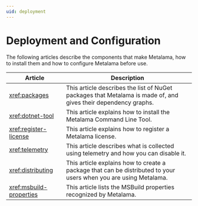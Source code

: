 ```yaml
---
uid: deployment
---
```


# Deployment and Configuration

The following articles describe the components that make Metalama, how to install them and how to configure Metalama before use.

| Article | Description |
|---------|-------------|
| <xref:packages> | This article describes the list of NuGet packages that Metalama is made of, and gives their dependency graphs. |
| <xref:dotnet-tool> | This article explains how to install the Metalama Command Line Tool. |
| <xref:register-license> | This article explains how to register a Metalama license. |
| <xref:telemetry> | This article describes what is collected using telemetry and how you can disable it. |
| <xref:distributing> | This article explains how to create a package that can be distributed to your users when you are using Metalama. |
| <xref:msbuild-properties> | This article lists the MSBuild properties recognized by Metalama.

